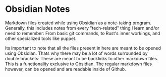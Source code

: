 # Obsidian Notes

Markdown files created while using Obsidian as a note-taking program. Generally, this includes notes from every "tech-related" thing I learn and/or need to remember: From basic git commands, to Rust's inner workings, and other specialized tools like puppet.

Its important to note that all the files present in here are meant to be opened using Obsidian. Thats why there may be a lot of words surrounded by double brackets: These are meant to be backlinks to other markdown files. This is a functionality exclusive to Obsidian. The regular markdown files however, can be opened and are readable inside of Github.
